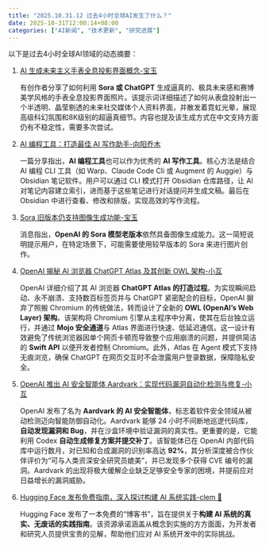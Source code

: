 ```yaml
---
title: "2025.10.31.12 过去4小时全球AI发生了什么？"
date: 2025-10-31T12:00:14+08:00
categories: ["AI新闻", "技术更新", "研究进展"]
---
```


以下是过去4小时全球AI领域的动态摘要：

1.  [AI 生成未来主义手表全息投影界面概念-宝玉](https://x.com/dotey/status/1984091400376365159)

    有创作者分享了如何利用 **Sora 或 ChatGPT** 生成逼真的、极具未来感和赛博美学风格的手表全息投影界面照片。该提示词详细描述了如何从表盘投射出一个半透明、晶莹剔透的未来社交媒体个人资料界面，并散发着霓虹光晕，展现高级科幻氛围和8K级别的超逼真细节。内容也提及该生成方式在中文支持方面仍有不稳定性，需要多次尝试。

2.  [AI 编程工具：打造最佳 AI 写作助手-向阳乔木](https://x.com/vista8/status/1984089128611541372)

    一篇分享指出，**AI 编程工具**也可以作为优秀的 **AI 写作工具**。核心方法是结合 AI 编程 CLI 工具（如 Warp、Claude Code Cli 或 Augment 的 Auggie）与 Obsidian 笔记软件。用户可以通过 CLI 模式打开 Obsidian 仓库路径，让 AI 对笔记内容建立索引，进而基于这些笔记进行对话提问并生成文稿。最后在 Obsidian 中进行查看、修改和排版，实现高效的写作流程。

3.  [Sora 旧版本仍支持图像生成功能-宝玉](https://x.com/dotey/status/1984080301426086309)

    消息指出，**OpenAI 的 Sora 模型老版本**依然具备图像生成能力。这一简短说明提示用户，在特定场景下，可能需要使用较早版本的 Sora 来进行图片创作。

4.  [OpenAI 揭秘 AI 浏览器 ChatGPT Atlas 及其创新 OWL 架构-小互](https://x.com/imxiaohu/status/1984077967476322486)

    OpenAI 详细介绍了其 AI 浏览器 **ChatGPT Atlas 的打造过程**。为实现瞬间启动、永不崩溃、支持数百标签页并与 ChatGPT 紧密配合的目标，OpenAI 摒弃了照搬 Chromium 的传统做法，转而设计了全新的 **OWL (OpenAI’s Web Layer) 架构**。该架构将 Chromium 引擎从主程序中分离，使其在后台独立运行，并通过 **Mojo 安全通道**与 Atlas 界面进行快速、低延迟通信。这一设计有效避免了传统浏览器因单个网页卡顿而导致整个应用崩溃的问题，并提供简洁的 **Swift API** 以便开发者控制 Chromium。此外，Atlas 在 Agent 模式下支持无痕浏览，确保 ChatGPT 在网页交互时不会泄露用户登录数据，保障隐私安全。

5.  [OpenAI 推出 AI 安全智能体 Aardvark：实现代码漏洞自动化检测与修复-小互](https://x.com/imxiaohu/status/1984061183301972339)

    OpenAI 发布了名为 **Aardvark 的 AI 安全智能体**，标志着软件安全领域从被动检测迈向智能防御自动化。Aardvark 能够 24 小时不间断地巡逻代码库，**自动发现漏洞和 Bug**，并在沙盒环境中验证漏洞的真实性。更重要的是，它能利用 Codex **自动生成修复方案并提交补丁**。该智能体已在 OpenAI 内部代码库中运行数月，对已知和合成漏洞的识别率高达 **92%**，其分析深度被合作伙伴评价为“可与人类资深安全研究员媲美”，并已发现多个获得 CVE 编号的漏洞。Aardvark 的出现将极大缓解企业缺乏足够安全专家的困境，并提前应对日益增长的漏洞威胁。

6.  [Hugging Face 发布免费指南，深入探讨构建 AI 系统实践-clem 🤗](https://x.com/ClementDelangue/status/1984055430176444498)

    Hugging Face 发布了一本免费的“博客书”，旨在提供关于**构建 AI 系统的真实、无废话的实践指南**。该资源承诺涵盖从概念到实施的方方面面，为开发者和研究人员提供宝贵的见解，帮助他们应对 AI 系统开发中的实际挑战。